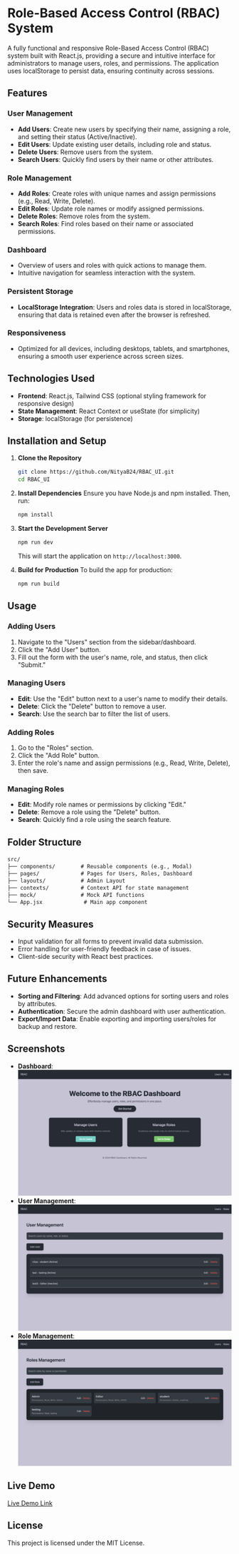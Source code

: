 
# Role-Based Access Control (RBAC) System

A fully functional and responsive Role-Based Access Control (RBAC) system built with React.js, providing a secure and intuitive interface for administrators to manage users, roles, and permissions. The application uses localStorage to persist data, ensuring continuity across sessions.

## Features

### User Management
- **Add Users**: Create new users by specifying their name, assigning a role, and setting their status (Active/Inactive).
- **Edit Users**: Update existing user details, including role and status.
- **Delete Users**: Remove users from the system.
- **Search Users**: Quickly find users by their name or other attributes.

### Role Management
- **Add Roles**: Create roles with unique names and assign permissions (e.g., Read, Write, Delete).
- **Edit Roles**: Update role names or modify assigned permissions.
- **Delete Roles**: Remove roles from the system.
- **Search Roles**: Find roles based on their name or associated permissions.

### Dashboard
- Overview of users and roles with quick actions to manage them.
- Intuitive navigation for seamless interaction with the system.

### Persistent Storage
- **LocalStorage Integration**: Users and roles data is stored in localStorage, ensuring that data is retained even after the browser is refreshed.

### Responsiveness
- Optimized for all devices, including desktops, tablets, and smartphones, ensuring a smooth user experience across screen sizes.

## Technologies Used
- **Frontend**: React.js, Tailwind CSS (optional styling framework for responsive design)
- **State Management**: React Context or useState (for simplicity)
- **Storage**: localStorage (for persistence)

## Installation and Setup

1. **Clone the Repository**
   ```bash
   git clone https://github.com/NityaB24/RBAC_UI.git
   cd RBAC_UI
   ```

2. **Install Dependencies**
   Ensure you have Node.js and npm installed. Then, run:
   ```bash
   npm install
   ```

3. **Start the Development Server**
   ```bash
   npm run dev
   ```
   This will start the application on `http://localhost:3000`.

4. **Build for Production**
   To build the app for production:
   ```bash
   npm run build
   ```

## Usage

### Adding Users
1. Navigate to the "Users" section from the sidebar/dashboard.
2. Click the "Add User" button.
3. Fill out the form with the user's name, role, and status, then click "Submit."

### Managing Users
- **Edit**: Use the "Edit" button next to a user's name to modify their details.
- **Delete**: Click the "Delete" button to remove a user.
- **Search**: Use the search bar to filter the list of users.

### Adding Roles
1. Go to the "Roles" section.
2. Click the "Add Role" button.
3. Enter the role's name and assign permissions (e.g., Read, Write, Delete), then save.

### Managing Roles
- **Edit**: Modify role names or permissions by clicking "Edit."
- **Delete**: Remove a role using the "Delete" button.
- **Search**: Quickly find a role using the search feature.

## Folder Structure

```
src/
├── components/        # Reusable components (e.g., Modal)
├── pages/             # Pages for Users, Roles, Dashboard
├── layouts/           # Admin Layout
├── contexts/          # Context API for state management
├── mock/              # Mock API functions
└── App.jsx             # Main app component
```

## Security Measures
- Input validation for all forms to prevent invalid data submission.
- Error handling for user-friendly feedback in case of issues.
- Client-side security with React best practices.

## Future Enhancements
- **Sorting and Filtering**: Add advanced options for sorting users and roles by attributes.
- **Authentication**: Secure the admin dashboard with user authentication.
- **Export/Import Data**: Enable exporting and importing users/roles for backup and restore.

## Screenshots

- **Dashboard**: ![Dashboard](<dashboard.png>)
- **User Management**: ![User](<user.png>)
- **Role Management**: ![Role](<roles.png>)

## Live Demo
[Live Demo Link](https://your-deployment-link.com)

## License
This project is licensed under the MIT License.
